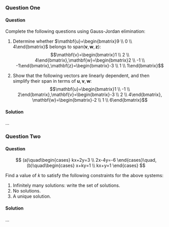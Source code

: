 ### Question One

#### Question

Complete the following questions using Gauss-Jordan elimination:
1. Determine whether $\mathbf{u}=\begin{bmatrix}9 \\ 0 \\ 4\end{bmatrix}$ belongs to $\text{span}(\mathbf{v},\mathbf{w},\mathbf{z}) :$ $$\mathbf{v}=\begin{bmatrix}1 \\ 2 \\ 4\end{bmatrix},\mathbf{w}=\begin{bmatrix}2 \\ -1 \\ -1\end{bmatrix},\mathbf{z}=\begin{bmatrix}-3 \\ 1 \\ 1\end{bmatrix}$$

2. Show that the following vectors are linearly dependent, and then simplify their span in terms of $\mathbf{u}, \mathbf{v}, \mathbf{w} :$ $$\mathbf{u}=\begin{bmatrix}1 \\ -1 \\ 2\end{bmatrix},\mathbf{v}=\begin{bmatrix}-3 \\ 2 \\ 4\end{bmatrix}, \mathbf{w}=\begin{bmatrix}-2 \\ 1 \\ 6\end{bmatrix}$$

#### Solution

...

### Question Two

#### Question

$$
(a)\quad\begin{cases}
kx+2y=3 \\
2x-4y=-6
\end{cases}\quad,(b)\quad\begin{cases}
x+ky=1 \\
kx+y=1
\end{cases}
$$

Find a value of $k$ to satisfy the following constraints for the above systems:

1. Infinitely many solutions: write the set of solutions.
2. No solutions.
3. A unique solution.

#### Solution

...
